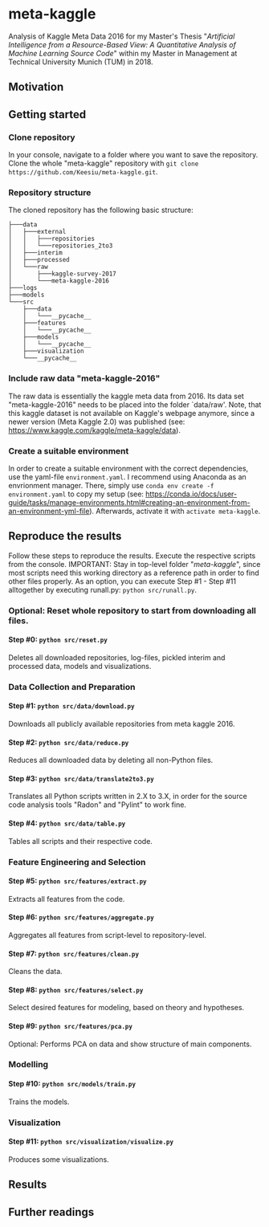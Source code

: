 # meta-kaggle
Analysis of Kaggle Meta Data 2016 for my Master's Thesis "*Artificial Intelligence from a Resource-Based View: A Quantitative Analysis of Machine Learning Source Code*" within my Master in Management at Technical University Munich (TUM) in 2018.

## Motivation

## Getting started

### Clone repository
In your console, navigate to a folder where you want to save the repository. Clone the whole "meta-kaggle" repository with `git clone https://github.com/Keesiu/meta-kaggle.git`.

### Repository structure
The cloned repository has the following basic structure:
```
├───data
│   ├───external
│   │   ├───repositories
│   │   └───repositories_2to3
│   ├───interim
│   ├───processed
│   └───raw
│       ├───kaggle-survey-2017
│       └───meta-kaggle-2016
├───logs
├───models
└───src
    ├───data
    │   └───__pycache__
    ├───features
    │   └───__pycache__
    ├───models
    │   └───__pycache__
    ├───visualization
    └───__pycache__
```

### Include raw data "meta-kaggle-2016"
The raw data is essentially the kaggle meta data from 2016. Its data set "meta-kaggle-2016" needs to be placed into the folder `data/raw'. Note, that this kaggle dataset is not available on Kaggle's webpage anymore, since a newer version (Meta Kaggle 2.0) was published (see: https://www.kaggle.com/kaggle/meta-kaggle/data).

### Create a suitable environment
In order to create a suitable environment with the correct dependencies, use the yaml-file `environment.yaml`. I recommend using Anaconda as an envrionment manager. There, simply use `conda env create -f environment.yaml` to copy my setup (see: https://conda.io/docs/user-guide/tasks/manage-environments.html#creating-an-environment-from-an-environment-yml-file). Afterwards, activate it with `activate meta-kaggle`.

## Reproduce the results
Follow these steps to reproduce the results. Execute the respective scripts from the console.
IMPORTANT: Stay in top-level folder "*meta-kaggle*", since most scripts need this working directory as a reference path in order to find other files properly.
As an option, you can execute Step #1 - Step #11 alltogether by executing runall.py: `python src/runall.py`.

### Optional: Reset whole repository to start from downloading all files.
#### Step #0: `python src/reset.py`
Deletes all downloaded repositories, log-files, pickled interim and processed data, models and visualizations. 

### Data Collection and Preparation
#### Step #1: `python src/data/download.py`
Downloads all publicly available repositories from meta kaggle 2016.
#### Step #2: `python src/data/reduce.py`
Reduces all downloaded data by deleting all non-Python files.
#### Step #3: `python src/data/translate2to3.py`
Translates all Python scripts written in 2.X to 3.X, in order for the source code analysis tools "Radon" and "Pylint" to work fine.
#### Step #4: `python src/data/table.py`
Tables all scripts and their respective code.

### Feature Engineering and Selection
#### Step #5: `python src/features/extract.py`
Extracts all features from the code.
#### Step #6: `python src/features/aggregate.py`
Aggregates all features from script-level to repository-level.
#### Step #7: `python src/features/clean.py`
Cleans the data.
#### Step #8: `python src/features/select.py`
Select desired features for modeling, based on theory and hypotheses.
#### Step #9: `python src/features/pca.py`
Optional: Performs PCA on data and show structure of main components.

### Modelling
#### Step #10: `python src/models/train.py`
Trains the models.

### Visualization
#### Step #11: `python src/visualization/visualize.py`
Produces some visualizations.

## Results

## Further readings
